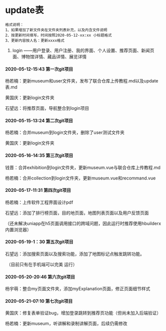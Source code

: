# update表

```
格式说明：
1、如果增加了新文件夹在文件夹列表补充，以及内含文件说明
2、按更新时间填写，时间按照2020-05-12-xx:xx 小标题格式
3、更新内容按人名：更新xxxx格式
```

1. login	     ——用户登录、用户注册、我的界面、个人设置、推荐页面、新闻页面、博物馆详情、藏品详情、展览详情

#### 2020-05-12-15:43  第一次git项目

杨若楠：更新museum和user文件夹，发布了联合仓库上传教程.md以及update表.md

黄国庆：更新login文件夹

石望远：将推荐页面，导航整合到login项目

#### 2020-05-15-13:24  第二次git项目

杨若楠：合并museum到login文件夹，删除了user测试文件夹

黄国庆：更新login文件夹

#### 2020-05-16-14:35  第三次git项目

钱晋：合并exhibition到login文件夹，更新museum.vue与联合仓库上传教程.md

杨若楠：合并collection到login文件夹，更新museum.vue和recommand.vue

#### 2020-05-17-11:31  第四次git项目

杨若楠：上传软件工程界面设计pdf

石望远：添加了排行榜页面，目的地页面，地图列表页面以及用户反馈页面

​				（还未解决uniapp在h5页面调用接口的跨域问题，因此运行时推荐使用hbuilderx内置浏览器）

#### 2020-05-19-1：30  第五次git项目

石望远：添加搜索页面以及搜索功能，添加了地图标记点触发跳转功能。

​				（目前只有在手机端可以完美 运行）

#### 2020-05-20-20:46  第六次git项目

杨宇萌：整合my页面文件夹，添加myExplanation页面，修正页面细节样式

#### 2020-05-21-07:10  第七次git项目

黄国庆：修复表单验证bug，增加登录跳转到推荐页功能（但尚未加入后端验证）

杨若楠：更新museum，听讲解和录制讲解页面，后续仍需修改